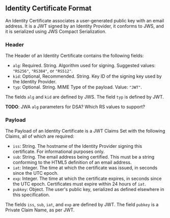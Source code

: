 ## Identity Certificate Format

An Identity Certificate associates a user-generated public key with an email address. It is a JWT signed by an Identity Provider, it conforms to JWS, and it is serialized using JWS Compact Serialization.

### Header

The Header of an Identity Certificate contains the following fields:

- `alg`: Required. String. Algorithm used for signing. Suggested values: `"RS256"`, `"RS384"`,  or `"RS512"`.
- `kid`: Optional, Recommended. String. Key ID of the signing key used by the Identity Provider.
- `typ`: Optional. String. MIME Type of the payload. Value: `"JWT"`.

The fields `alg` and `kid` are defined by JWS. The field `typ` is defined by JWT.

__TODO__: JWA `alg` parameters for DSA? Which RS values to support?

### Payload

The Payload of an Identity Certificate is a JWT Claims Set with the following Claims, all of which are required:

- `iss`: String. The hostname of the Identity Provider signing this certificate. For informational purposes only.
- `sub`: String. The email address being certified. This must be a string conforming to the HTML5 definition of an email address.
- `iat`: Integer. The time at which the certificate was issued, in seconds since the UTC epoch.
- `exp`: Integer. The time at which the certificate expires, in seconds since the UTC epoch. Certificates must expire within 24 hours of `iat`.
- `pubkey`: Object. The user's public key, serialized as defined elsewhere in this specification.

The fields `iss`, `sub`, `iat`, and `exp` are defined by JWT. The field `pubkey` is a Private Claim Name, as per JWT.